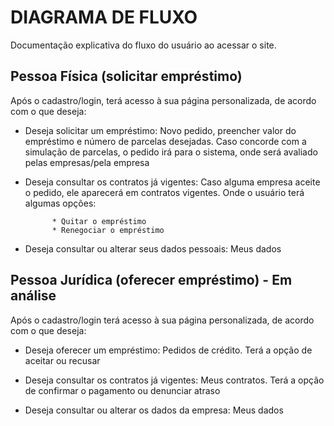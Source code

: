 # DIAGRAMA DE FLUXO

Documentação explicativa do fluxo do usuário ao acessar o site.

## Pessoa Física (solicitar empréstimo)

Após o cadastro/login, terá acesso à sua página personalizada, de acordo com o que deseja:

* Deseja solicitar um empréstimo: Novo pedido, preencher valor do empréstimo e número de parcelas desejadas. Caso concorde com a simulação de parcelas, o pedido irá para o sistema, onde será avaliado pelas empresas/pela empresa

* Deseja consultar os contratos já vigentes: Caso alguma empresa aceite o pedido, ele aparecerá em contratos vigentes. Onde o usuário terá algumas opções:

            * Quitar o empréstimo
            * Renegociar o empréstimo

* Deseja consultar ou alterar seus dados pessoais: Meus dados

## Pessoa Jurídica (oferecer empréstimo) - Em análise

Após o cadastro/login terá acesso à sua página personalizada, de acordo com o que deseja:

* Deseja oferecer um empréstimo: Pedidos de crédito. Terá a opção de aceitar ou recusar

* Deseja consultar os contratos já vigentes: Meus contratos. Terá a opção de confirmar o pagamento ou denunciar atraso

* Deseja consultar ou alterar os dados da empresa: Meus dados
